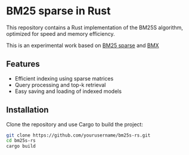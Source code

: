 # BM25 sparse in Rust

This repository contains a Rust implementation of the BM25S algorithm, optimized for speed and memory efficiency.

This is an experimental work based on [BM25 sparse](https://github.com/xhluca/bm25s) and [BMX](https://www.mixedbread.ai/blog/intro-bmx)




## Features

- Efficient indexing using sparse matrices
- Query processing and top-k retrieval
- Easy saving and loading of indexed models

## Installation

Clone the repository and use Cargo to build the project:

```bash
git clone https://github.com/yourusername/bm25s-rs.git
cd bm25s-rs
cargo build

